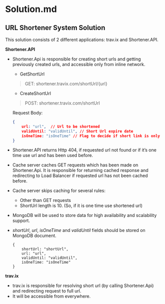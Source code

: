 # Solution.md
## URL Shortener System Solution

This solution consists of 2 different applications: trav.ix and Shortener.API.

**Shortener.API**

* Shortener.Api is responsible for creating short urls and getting previously created urls, and accessible only from inline network.
	
    * GetShortUrl
	> GET: shortener.travix.com/shortUrl/{url}

    * CreateShortUrl
	> POST: shortener.travix.com/shortUrl

	Request Body: 
    ```json
    {
        url: "url",  // Url to be shortened
        validUntil: "validUntil", // Short Url expire date
        isOneTime: "isOneTime" // Flag to decide if short link is only valid for one time usage.
    }		
    ```


* Shortener.API returns Http 404, if requested url not found or if it’s one time use url and has been used before. 
* Cache server caches GET requests which has been made on Shortener.Api. It is responsible for returning cached response and redirecting to Load Balancer if requested url has not been cached before.
* Cache server skips caching for several rules:
	* Other than GET requests
	* ShortUrl length is 10. (So, if it is one time use shortened url)
* MongoDB will be used to store data for high availability and scalability support.
* *shortUrl*, *url*, *isOneTime* and *validUntil* fields should be stored on MongoDB document.

    ```bson
    {
        shortUrl: "shortUrl",
        url: "url",
        validUntil: "validUntil",
        isOneTime: "isOneTime"
    }		
    ```

**trav.ix**
* trav.ix is responsible for resolving short url (by calling Shortener.Api) and redirecting request to full url.
* It will be accessible from everywhere. 